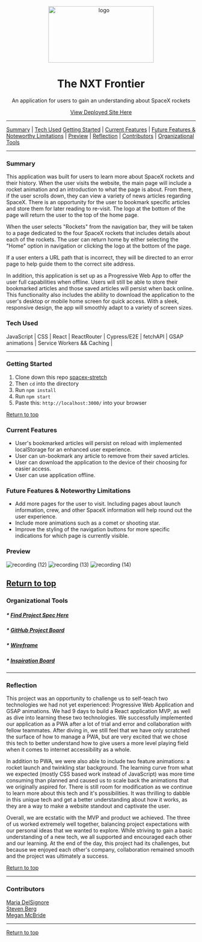 <div align="center"><img src="https://user-images.githubusercontent.com/76507607/134072647-5696a32a-19a9-4db9-bf24-f5c5751f11b7.png" height="150px" width="280px" alt="logo"/><h1>The NXT Frontier</h1>
<p>An application for users to gain an understanding about SpaceX rockets</p>
<a href="https://spacex-stretch.vercel.app/">View Deployed Site Here</a>
</div>



---

[Summary](#summary) |
[Tech Used](#tech-used)
[Getting Started](#getting-started) |
[Current Features](#current-features) |
[Future Features & Noteworthy Limitations](#future-features-&-noteworthy-limitations) |
[Preview](#preview) |
[Reflection](#reflection) |
[Contributors](#contributors) |
[Organizational Tools](#organizational-tools)
 
---

### Summary
This application was built for users to learn more about SpaceX rockets and their history. When the user visits the website, the main page will include a rocket animation and an introduction to what the page is about. From there, if the user scrolls down, they can view a variety of news articles regarding SpaceX. There is an opportunity for the user to bookmark specific articles and store them for later reading to re-visit. The logo at the bottom of the page will return the user to the top of the home page. 

When the user selects "Rockets" from the navigation bar, they will be taken to a page dedicated to the four SpaceX rockets that includes details about each of the rockets. The user can return home by either selecting the "Home" option in navigation or clicking the logo at the bottom of the page. 

If a user enters a URL path that is incorrect, they will be directed to an error page to help guide them to the correct site address. 

In addition, this application is set up as a Progressive Web App to offer the user full capabilities when offline. Users will still be able to store their bookmarked articles and those saved articles will persist when back online. This functionality also includes the ability to download the application to the user's desktop or mobile home screen for quick access. With a sleek, responsive design, the app will smoothly adapt to a variety of screen sizes. 

 
### Tech Used
JavaScript | CSS | React | ReactRouter | Cypress/E2E | fetchAPI | GSAP animations | Service Workers && Caching | 

---
### Getting Started
1. Clone down this repo [spacex-stretch](https://github.com/madhaus4/spacex-stretch)
2. Then ```cd``` into the directory
3. Run ```npm install```
4. Run ```npm start```
5. Paste this: ```http://localhost:3000/``` into your browser


[Return to top](#The-NXT-Frontier)

### Current Features
- User's bookmarked articles will persist on reload with implemented localStorage for an enhanced user experience. 
- User can un-bookmark any article to remove from their saved articles.
- User can download the application to the device of their choosing for easier access. 
- User can use application offline.


### Future Features & Noteworthy Limitations
- Add more pages for the user to visit. Including pages about launch information, crew, and other SpaceX information will help round out the user experience. 
- Include more animations such as a comet or shooting star.
- Improve the styling of the navigation buttons for more specific indications for which page is currently visible. 


### Preview
![recording (12)](https://user-images.githubusercontent.com/78767067/134087755-7ea2dffa-a15e-4f8c-980e-8b74d52b972d.gif)
![recording (13)](https://user-images.githubusercontent.com/78767067/134087779-63154a32-aae2-4360-aa36-adccdb0e5472.gif)
![recording (14)](https://user-images.githubusercontent.com/78767067/134087805-0a4a2ca9-06f3-43b6-90d3-5ef1d84ecb1f.gif)



[Return to top](#The-NXT-Frontier)
---

### Organizational Tools
##### * [Find Project Spec Here](https://frontend.turing.edu/projects/module-3/stretch.html)
##### * [GitHub Project Board](https://github.com/madhaus4/spacex-stretch/projects/1)
##### * [Wireframe](https://www.figma.com/file/SsEdk6veCtktP7uK2C5RVx/Space-X-Stretch?node-id=0%3A1)
##### * [Inspiration Board](https://www.notion.so/Inspiration-Board-d0800da793b84a3695811c45d72b800f)

---

### Reflection
This project was an opportunity to challenge us to self-teach two technologies we had not yet experienced: Progressive Web Application and GSAP animations. We had 9 days to build a React application MVP, as well as dive into learning these two technologies. We successfully implemented our application as a PWA after a lot of trial and error and collaboration with fellow teammates. After diving in, we still feel that we have only scratched the surface of how to manage a PWA, but are very excited that we chose this tech to better understand how to give users a more level playing field when it comes to internet accessibility as a whole. 

In addition to PWA, we were also able to include two feature animations: a rocket launch and twinkling star background. The learning curve from what we expected (mostly CSS based work instead of JavaScript) was more time consuming than planned and caused us to scale back the animations that we originally aspired for. There is still room for modification as we continue to learn more about this tech and it's possibilities. It was thrilling to dabble in this unique tech and get a better understanding about how it works, as they are a way to make a website standout and captivate the user.

Overall, we are ecstatic with the MVP and product we achieved. The three of us worked extremely well together, balancing project expectations with our personal ideas that we wanted to explore. While striving to gain a basic understanding of a new tech, we all supported and encouraged each other and our learning. At the end of the day, this project had its challenges, but because we enjoyed each other's company, collaboration remained smooth and the project was ultimately a success. 
<br>


[Return to top](#The-NXT-Frontier)

---
### Contributors
[Maria DelSignore](https://github.com/madhaus4) <br>
[Steven Berg](https://github.com/saberg1) <br>
[Megan McBride](https://github.com/Meggs625) <br>



---

[Return to top](#spacex-stretch)
